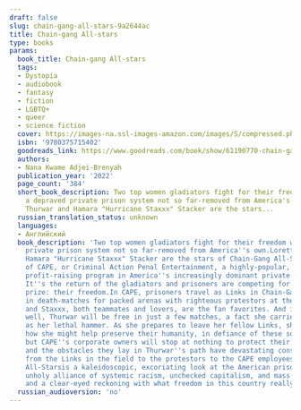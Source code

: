 ```yaml
---
draft: false
slug: chain-gang-all-stars-9a2644ac
title: Chain-gang All-stars
type: books
params:
  book_title: Chain-gang All-stars
  tags:
  - Dystopia
  - audiobook
  - fantasy
  - fiction
  - LGBTQ+
  - queer
  - science fiction
  cover: https://images-na.ssl-images-amazon.com/images/S/compressed.photo.goodreads.com/books/1682956296i/61190770.jpg
  isbn: '9780375715402'
  goodreads_link: https://www.goodreads.com/book/show/61190770-chain-gang-all-stars
  authors:
  - Nana Kwame Adjei-Brenyah
  publication_year: '2022'
  page_count: '384'
  short_book_description: Two top women gladiators fight for their freedom within
    a depraved private prison system not so far-removed from America's own.Loretta
    Thurwar and Hamara "Hurricane Staxxx" Stacker are the stars...
  russian_translation_status: unknown
  languages:
  - Английский
  book_description: 'Two top women gladiators fight for their freedom within a depraved
    private prison system not so far-removed from America''s own.Loretta Thurwar and
    Hamara "Hurricane Staxxx" Stacker are the stars of Chain-Gang All-Stars, the cornerstone
    of CAPE, or Criminal Action Penal Entertainment, a highly-popular, highly-controversial,
    profit-raising program in America''s increasingly dominant private prison industry.
    It''s the return of the gladiators and prisoners are competing for the ultimate
    prize: their freedom.In CAPE, prisoners travel as Links in Chain-Gangs, competing
    in death-matches for packed arenas with righteous protestors at the gates. Thurwar
    and Staxxx, both teammates and lovers, are the fan favorites. And if all goes
    well, Thurwar will be free in just a few matches, a fact she carries as heavily
    as her lethal hammer. As she prepares to leave her fellow Links, she considers
    how she might help preserve their humanity, in defiance of these so-called games,
    but CAPE''s corporate owners will stop at nothing to protect their status quo
    and the obstacles they lay in Thurwar''s path have devastating consequences.Moving
    from the Links in the field to the protestors to the CAPE employees and beyond,Chain-Gang
    All-Starsis a kaleidoscopic, excoriating look at the American prison system''s
    unholy alliance of systemic racism, unchecked capitalism, and mass incarceration,
    and a clear-eyed reckoning with what freedom in this country really means.'
  russian_audioversion: 'no'
---
```

